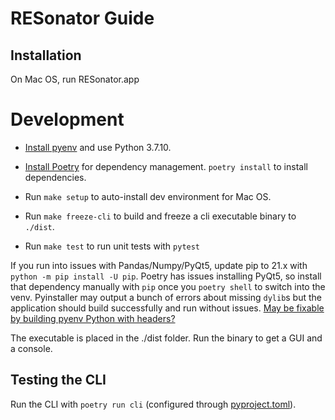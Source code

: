 # RESonator Guide

## Installation

On Mac OS, run RESonator.app

# Development

- [Install pyenv](https://github.com/pyenv/pyenv) and use Python 3.7.10.

- [Install Poetry](https://python-poetry.org/docs/basic-usage/#project-setup) for
  dependency management. `poetry install` to install dependencies.

- Run `make setup` to auto-install dev environment for Mac OS.

- Run `make freeze-cli` to build and freeze a cli executable binary to `./dist`.

- Run `make test` to run unit tests with `pytest`

If you run into issues with Pandas/Numpy/PyQt5, update pip to 21.x with `python -m pip install -U pip`. Poetry has issues installing PyQt5, so install that dependency manually with `pip` once you `poetry shell` to switch into the venv. Pyinstaller may output a bunch of errors about missing `dylib`s but the application should build successfully and run without issues. [May be fixable by building pyenv Python with headers?](https://github.com/pyenv/pyenv/issues/397)

The executable is placed in the ./dist folder. Run the binary to get a GUI and a console.

## Testing the CLI

Run the CLI with `poetry run cli` (configured through [pyproject.toml](https://dev.to/bowmanjd/build-a-command-line-interface-with-python-poetry-and-click-1f5k)).
